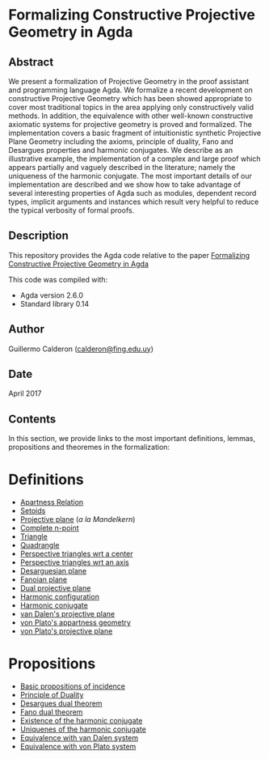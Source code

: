 Formalizing Constructive Projective Geometry in Agda
=======================================================

Abstract
---------

We present a formalization of Projective Geometry in the
proof assistant and programming language Agda.
We formalize a recent development on constructive Projective Geometry
which has been showed appropriate to cover most traditional topics in
the area applying only constructively valid methods. In addition, the
equivalence with other well-known constructive axiomatic systems for
projective geometry is proved and formalized.
The implementation covers a basic fragment of intuitionistic synthetic
Projective Plane Geometry including the axioms, principle of duality,
Fano and Desargues properties and harmonic conjugates.
We describe as an illustrative example, the implementation of a complex
and large proof which appears partially and vaguely described in the
literature; namely the uniqueness of the harmonic conjugate.
The most important details of our implementation are described and
we show how to take advantage of several interesting properties of Agda
such as modules, dependent record types, implicit arguments and instances
which result very helpful to reduce the typical verbosity of formal proofs.

Description
------------

This repository provides the Agda code relative to the paper
[Formalizing Constructive Projective Geometry in Agda](https://doi.org/10.1016/j.entcs.2018.10.005)

This code was compiled with:

+  Agda version 2.6.0
+  Standard library 0.14

Author
------
Guillermo Calderon (calderon@fing.edu.uy)

Date
-----

April 2017

Contents
---------

In this section, we provide links to the most important definitions, lemmas,
propositions and theoremes in the formalization:

Definitions
===========

+  [Apartness Relation](/Relation/Binary/Apartness.agda#L16)
+  [Setoids](/Relation/Binary/Apartness.agda#L51)
+  [Projective plane](/ProjectivePlane.agda#L132) (*a la Mandelkern*)
+  [Complete n-point](/ProjectivePlane/CompleteNPoint.agda#L26)
+  [Triangle](/ProjectivePlane/CompleteNPoint/Triangle.agda#L128)
+  [Quadrangle](/ProjectivePlane/CompleteNPoint/Quadrangle.agda#L33)
+  [Perspective triangles wrt a center](/ProjectivePlane/CompleteNPoint/Triangle/Perspective.agda#L62)
+  [Perspective triangles wrt an axis](/ProjectivePlane/CompleteNPoint/Triangle/Perspective.agda#L75)
+  [Desarguesian plane](/ProjectivePlane/Desargues.agda#L12)
+  [Fanoian plane](ProjectivePlane/Fano.agda#L46)
+  [Dual projective plane](ProjectivePlane/Duality.agda#L116)
+  [Harmonic configuration](/ProjectivePlane/Harmonic/Base.agda#L28)
+  [Harmonic conjugate](/ProjectivePlane/Harmonic/Base.agda#L169)
+  [van Dalen's projective plane](/VanDalen/Outside.agda)
+  [von Plato's appartness geometry](/VonPlato/ApartnessGeometry.agda)
+  [von Plato's projective plane](/VonPlato/ProjectiveGeometry.agda)

Propositions
============

+ [Basic propositions of incidence](/ProjectivePlane/Properties.agda)
+ [Principle of Duality](/ProjectivePlane/Duality.agda)
+ [Desargues dual theorem](/ProjectivePlane/Desargues.agda)
+ [Fano dual theorem](/ProjectivePlane/Fano.agda)
+ [Existence of the harmonic conjugate](/ProjectivePlane/Harmonic/Base.agda#L176)
+ [Uniquenes of the harmonic conjugate](/ProjectivePlane/Harmonic/Uniqueness/Main.agda#L27)
+ [Equivalence with van Dalen system](/VanDalen/Outside.agda#L371)
+ [Equivalence with von Plato system](/VonPlato/ProjectiveGeometry.agda#L166)
